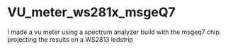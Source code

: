 # VU_meter_ws281x_msgeQ7
I made a vu meter using a spectrum analyzer build with the msgeq7 chip. projecting the results on a WS2813 ledstrip
